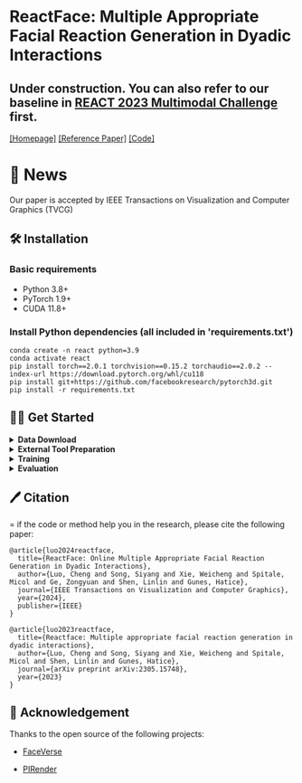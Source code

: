 # ReactFace: Multiple Appropriate Facial Reaction Generation in Dyadic Interactions

## Under construction. You can also refer to our baseline in [REACT 2023 Multimodal Challenge](https://github.com/reactmultimodalchallenge/baseline_react2023) first.

[[Homepage]](xxxxxxxx)  [[Reference Paper]](https://arxiv.org/pdf/2305.15748) [[Code]](https://github.com/lingjivoo/ReactFace)


📢 News
=
Our paper is accepted by IEEE Transactions on Visualization and Computer Graphics (TVCG)


## 🛠️ Installation

### Basic requirements

- Python 3.8+ 
- PyTorch 1.9+
- CUDA 11.8+

### Install Python dependencies (all included in 'requirements.txt')

```shell
conda create -n react python=3.9
conda activate react
pip install torch==2.0.1 torchvision==0.15.2 torchaudio==2.0.2 --index-url https://download.pytorch.org/whl/cu118
pip install git+https://github.com/facebookresearch/pytorch3d.git
pip install -r requirements.txt
```

## 👨‍🏫 Get Started 
<details><summary> <b> Data Download</b> </summary>
<p>

- The REACT 2023 Multimodal Challenge Dataset is a compilation of recordings from the following three publicly available datasets for studying dyadic interactions: [NOXI](https://dl.acm.org/doi/10.1145/3136755.3136780), and [RECOLA](https://ieeexplore.ieee.org/document/6553805).

- Participants can apply for the data at our [Homepage](https://sites.google.com/cam.ac.uk/react2023/home).


**Data organization (`data/`) is listed below:**
```data/partition/modality/site/chat_index/person_index/clip_index/actual_data_files```
The example of data structure.
```
data
├── test
├── val
├── train
   ├── Video_files
       ├── NoXI
           ├── 010_2016-03-25_Paris
               ├── Expert_video
               ├── Novice_video
                   ├── 1
                       ├── 1.png
                       ├── ....
                       ├── 751.png
                   ├── ....
           ├── ....
       ├── RECOLA
       ├── UDIVA
   ├── Audio_files
       ├── NoXI
       ├── RECOLA
           ├── group-1
               ├── P25 
               ├── P26
                   ├── 1.wav
                   ├── ....
           ├── group-2
           ├── group-3
       ├── UDIVA
   ├── Emotion
       ├── NoXI
       ├── RECOLA
           ├── group-1
               ├── P25 
               ├── P26
                   ├── 1.csv
                   ├── ....
           ├── group-2
           ├── group-3
       ├── UDIVA
   ├── 3D_FV_files
       ├── NoXI
       ├── RECOLA
           ├── group-1
               ├── P25 
               ├── P26
                   ├── 1.npy
                   ├── ....
           ├── group-2
           ├── group-3
       ├── UDIVA
            
```
 
- The task is to predict one role's reaction ('Expert' or 'Novice',  'P25' or 'P26'....) to the other ('Novice' or 'Expert',  'P26' or 'P25'....).
- 3D_FV_files involve extracted 3DMM coefficients (including expression (52 dim), angle (3 dim) and translation (3 dim) coefficients.
- The frame rate of processed videos in each site is 25 (fps = 25), height = 256, width = 256. And each video clip has 751 frames (about 30s), The samping rate of audio files is 44100. 
- The csv files for baseline training and validation dataloader are now avaliable at 'data/train.csv' and 'data/val.csv'
 
 
</p>
</details>



<details><summary> <b> External Tool Preparation </b> </summary>
<p>

We use 3DMM coefficients to represent a 3D listener or speaker, and for further 3D-to-2D frame rendering. 
 
The baselines leverage [3DMM model](https://github.com/LizhenWangT/FaceVerse) to extract 3DMM coefficients, and render 3D facial reactions.  

- You should first download 3DMM (FaceVerse version 2 model) at this [page](https://github.com/LizhenWangT/FaceVerse) 
 
  and then put it in the folder (`external/FaceVerse/data/`).
 
  We provide our extracted 3DMM coefficients (which are used for our baseline visualisation) at [Google Drive] (https://drive.google.com/drive/folders/1RrTytDkkq520qUUAjTuNdmS6tCHQnqFu). 

  We also provide the mean_face, std_face and reference_full of 3DMM coefficients at [Google Drive](https://drive.google.com/drive/folders/1uVOOJzY3p2XjDESwH4FCjGO8epO7miK4). Please put them in the folder (`external/FaceVerse/`).

 
Then, we use a 3D-to-2D tool [PIRender](https://github.com/RenYurui/PIRender) to render final 2D facial reaction frames.
 
- We re-trained the PIRender, and the well-trained model is provided at the [checkpoint](https://drive.google.com/drive/folders/1Ys1u0jxVBxrmQZrcrQbm8tagOPNxrTUA). Please put it in the folder (`external/PIRender/`).
   
</p>
</details>



<details><summary> <b> Training </b>  </summary>
<p>

- Running the following shell can start training ReactFace:
 ```shell
python train.py   --batch-size 4  --window-size 64  --momentum 0.1  --gpu-ids 0   -lr 0.00002   -e 200  -j 10  --kl-p 0.00001  --outdir results/training-reactface --div-p 100 --if-visual --if-audio  --if-vim --if-mim
 ```

</p>
</details>


<details><summary> <b> Evaluation </b>  </summary>
<p>

- Running the following shell can evaluate trained ReactFace:
 ```shell
CUDA_VISIBLE_DEVICES=0 python evaluate.py --batch-size 16 --momentum 0.999  --window-size 8 --gpu-ids 0 --if-visual --if-audio  --if-vim --if-mim --outdir results/test-reactface  --resume results/training-reactface/best_checkpoint.pth
 ```

</p>
</details>


## 🖊️ Citation
=
if the code or method help you in the research, please cite the following paper:
```
@article{luo2024reactface,
  title={ReactFace: Online Multiple Appropriate Facial Reaction Generation in Dyadic Interactions},
  author={Luo, Cheng and Song, Siyang and Xie, Weicheng and Spitale, Micol and Ge, Zongyuan and Shen, Linlin and Gunes, Hatice},
  journal={IEEE Transactions on Visualization and Computer Graphics},
  year={2024},
  publisher={IEEE}
}

@article{luo2023reactface,
  title={Reactface: Multiple appropriate facial reaction generation in dyadic interactions},
  author={Luo, Cheng and Song, Siyang and Xie, Weicheng and Spitale, Micol and Shen, Linlin and Gunes, Hatice},
  journal={arXiv preprint arXiv:2305.15748},
  year={2023}
}
```


## 🤝 Acknowledgement
Thanks to the open source of the following projects:

- [FaceVerse](https://github.com/LizhenWangT/FaceVerse) &#8194;

- [PIRender](https://github.com/RenYurui/PIRender) &#8194;



